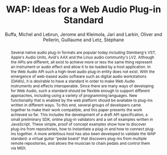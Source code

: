 --- 
title: "WAP: Ideas for a Web Audio Plug-in Standard" 
abstract: "Several native audio plug-in formats are popular today including Steinberg's VST, Apple's Audio Units, Avid's AAX and the Linux audio community's LV2. Although the APIs are different, all exist to achieve more or less the same thing represent an instrument or audio effect and allow it to be loaded by a host application. In the Web Audio API such a high-level audio plug-in entity does not exist. With the emergence of web-based audio software such as digital audio workstations (DAWs), it is desirable to have a standard in order to make Web Audio instruments and effects interoperable. Since there are many ways of developing for Web Audio, such a standard should be flexible enough to support different approaches, including using a variety of programming languages. New functionality that is enabled by the web platform should be available to plug-ins written in different ways. To this end, several groups of developers came together to make their work compatible, and this paper presents the work achieved so far. This includes the development of a draft API specification, a small preliminary SDK, online plug-in validators and a set of examples written in JavaScript. These simple, proof of concept examples show how to discover plug-ins from repositories, how to instantiate a plug-in and how to connect plug-ins together. A more ambitious host has also been developed to validate the WAP standard: a virtual guitar “pedal board” that discovers plug-ins from multiple remote repositories, and allows the musician to chain pedals and control them via MIDI." 
address: "Berlin" 
author: "Buffa, Michel and Lebrun, Jerome and Kleimola, Jari and Larkin, Oliver and Pellerin, Guillaume and Letz, Stéphane"
webAuthor: "Christian Baumann, Johanna Friederike, Jan-Torsten Milde" 
booktitle: "Proceedings of the International Web Audio Conference" 
editor: "Monschke, Jan and Guttandin, Christoph and Schnell, Norbert and Jenkinson, Thomas and Schaedler, Jack" 
month: "Proceedings of the International Web Audio Conference"
pages: "1-6" 
publisher: "TU Berlin" 
series: "WAC '18"
track: "Paper"  
year: "2018" 
id: "2018_22" 
tags: year2018
media: https://www.youtube.com/watch?v=5D5aQozfxvI 
pdflink: /_data/papers/pdf/2018/2018_22.pdf
ISSN: 2663-5844
---